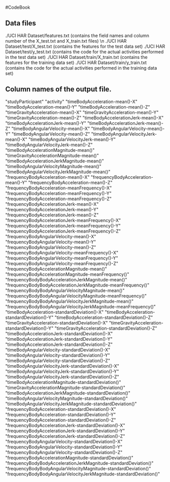 #CodeBook


## Data files
./UCI HAR Dataset/features.txt
(contains the field names and column number of the X_test.txt and X_train.txt files) \n
./UCI HAR Dataset/test/X_test.txt
(contains the features for the test data set)
./UCI HAR Dataset/test/y_test.txt
(contains the code for the actual activities performed in the test data set)
./UCI HAR Dataset/train/X_train.txt
(contains the features for the training data set)
./UCI HAR Dataset/train/y_train.txt
(contains the code for the actual activities performed in the training data set)


## Column names of the output file.
"studyParticipant" 
"activity" 
"timeBodyAcceleration-mean()-X" 
"timeBodyAcceleration-mean()-Y" 
"timeBodyAcceleration-mean()-Z" 
"timeGravityAcceleration-mean()-X" 
"timeGravityAcceleration-mean()-Y" 
"timeGravityAcceleration-mean()-Z" 
"timeBodyAccelerationJerk-mean()-X" 
"timeBodyAccelerationJerk-mean()-Y" 
"timeBodyAccelerationJerk-mean()-Z" 
"timeBodyAngularVelocity-mean()-X" 
"timeBodyAngularVelocity-mean()-Y" 
"timeBodyAngularVelocity-mean()-Z" 
"timeBodyAngularVelocityJerk-mean()-X" 
"timeBodyAngularVelocityJerk-mean()-Y" 
"timeBodyAngularVelocityJerk-mean()-Z" 
"timeBodyAccelerationMagnitude-mean()" 
"timeGravityAccelerationMagnitude-mean()" 
"timeBodyAccelerationJerkMagnitude-mean()" 
"timeBodyAngularVelocityMagnitude-mean()" 
"timeBodyAngularVelocityJerkMagnitude-mean()" 
"frequencyBodyAcceleration-mean()-X" 
"frequencyBodyAcceleration-mean()-Y" 
"frequencyBodyAcceleration-mean()-Z" 
"frequencyBodyAcceleration-meanFrequency()-X" 
"frequencyBodyAcceleration-meanFrequency()-Y" 
"frequencyBodyAcceleration-meanFrequency()-Z" 
"frequencyBodyAccelerationJerk-mean()-X" 
"frequencyBodyAccelerationJerk-mean()-Y" 
"frequencyBodyAccelerationJerk-mean()-Z" 
"frequencyBodyAccelerationJerk-meanFrequency()-X" 
"frequencyBodyAccelerationJerk-meanFrequency()-Y" 
"frequencyBodyAccelerationJerk-meanFrequency()-Z" 
"frequencyBodyAngularVelocity-mean()-X" 
"frequencyBodyAngularVelocity-mean()-Y" 
"frequencyBodyAngularVelocity-mean()-Z" 
"frequencyBodyAngularVelocity-meanFrequency()-X" 
"frequencyBodyAngularVelocity-meanFrequency()-Y" 
"frequencyBodyAngularVelocity-meanFrequency()-Z" 
"frequencyBodyAccelerationMagnitude-mean()" 
"frequencyBodyAccelerationMagnitude-meanFrequency()" 
"frequencyBodyBodyAccelerationJerkMagnitude-mean()" 
"frequencyBodyBodyAccelerationJerkMagnitude-meanFrequency()" 
"frequencyBodyBodyAngularVelocityMagnitude-mean()" 
"frequencyBodyBodyAngularVelocityMagnitude-meanFrequency()" 
"frequencyBodyBodyAngularVelocityJerkMagnitude-mean()" 
"frequencyBodyBodyAngularVelocityJerkMagnitude-meanFrequency()" 
"timeBodyAcceleration-standardDeviation()-X" 
"timeBodyAcceleration-standardDeviation()-Y" 
"timeBodyAcceleration-standardDeviation()-Z" 
"timeGravityAcceleration-standardDeviation()-X" 
"timeGravityAcceleration-standardDeviation()-Y" 
"timeGravityAcceleration-standardDeviation()-Z" 
"timeBodyAccelerationJerk-standardDeviation()-X" 
"timeBodyAccelerationJerk-standardDeviation()-Y" 
"timeBodyAccelerationJerk-standardDeviation()-Z" 
"timeBodyAngularVelocity-standardDeviation()-X" 
"timeBodyAngularVelocity-standardDeviation()-Y" 
"timeBodyAngularVelocity-standardDeviation()-Z" 
"timeBodyAngularVelocityJerk-standardDeviation()-X" 
"timeBodyAngularVelocityJerk-standardDeviation()-Y" 
"timeBodyAngularVelocityJerk-standardDeviation()-Z" 
"timeBodyAccelerationMagnitude-standardDeviation()" 
"timeGravityAccelerationMagnitude-standardDeviation()" 
"timeBodyAccelerationJerkMagnitude-standardDeviation()" 
"timeBodyAngularVelocityMagnitude-standardDeviation()" 
"timeBodyAngularVelocityJerkMagnitude-standardDeviation()" 
"frequencyBodyAcceleration-standardDeviation()-X" 
"frequencyBodyAcceleration-standardDeviation()-Y" 
"frequencyBodyAcceleration-standardDeviation()-Z" 
"frequencyBodyAccelerationJerk-standardDeviation()-X" 
"frequencyBodyAccelerationJerk-standardDeviation()-Y" 
"frequencyBodyAccelerationJerk-standardDeviation()-Z" 
"frequencyBodyAngularVelocity-standardDeviation()-X" 
"frequencyBodyAngularVelocity-standardDeviation()-Y" 
"frequencyBodyAngularVelocity-standardDeviation()-Z" 
"frequencyBodyAccelerationMagnitude-standardDeviation()" 
"frequencyBodyBodyAccelerationJerkMagnitude-standardDeviation()" 
"frequencyBodyBodyAngularVelocityMagnitude-standardDeviation()" 
"frequencyBodyBodyAngularVelocityJerkMagnitude-standardDeviation()"
